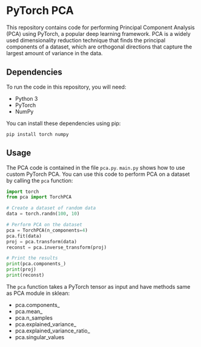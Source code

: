# PyTorch PCA

This repository contains code for performing Principal Component Analysis (PCA) using PyTorch, a popular deep learning framework. PCA is a widely used dimensionality reduction technique that finds the principal components of a dataset, which are orthogonal directions that capture the largest amount of variance in the data.

## Dependencies

To run the code in this repository, you will need:

- Python 3
- PyTorch
- NumPy

You can install these dependencies using pip:

```
pip install torch numpy
```

## Usage

The PCA code is contained in the file `pca.py`. `main.py` shows how to use custom PyTorch PCA. You can use this code to perform PCA on a dataset by calling the `pca` function:

```python
import torch
from pca import TorchPCA

# Create a dataset of random data
data = torch.randn(100, 10)

# Perform PCA on the dataset
pca = TorchPCA(n_components=4)
pca.fit(data)
proj = pca.transform(data)
reconst = pca.inverse_transform(proj)

# Print the results
print(pca.components_)
print(proj)
print(reconst)
```

The `pca` function takes a PyTorch tensor as input and have methods same as PCA module in sklean:

 - pca.components_
 - pca.mean_
 - pca.n_samples
 - pca.explained_variance_
 - pca.explained_variance_ratio_
 - pca.singular_values